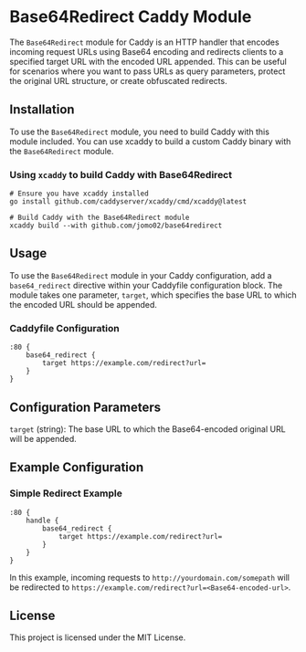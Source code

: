 
# Base64Redirect Caddy Module

The `Base64Redirect` module for Caddy is an HTTP handler that encodes incoming request URLs using Base64 encoding and redirects clients to a specified target URL with the encoded URL appended. This can be useful for scenarios where you want to pass URLs as query parameters, protect the original URL structure, or create obfuscated redirects.


## Installation
To use the `Base64Redirect` module, you need to build Caddy with this module included. You can use xcaddy to build a custom Caddy binary with the `Base64Redirect` module.

### Using `xcaddy` to build Caddy with Base64Redirect
```
# Ensure you have xcaddy installed
go install github.com/caddyserver/xcaddy/cmd/xcaddy@latest

# Build Caddy with the Base64Redirect module
xcaddy build --with github.com/jomo02/base64redirect
```

## Usage
To use the `Base64Redirect` module in your Caddy configuration, add a `base64_redirect` directive within your Caddyfile configuration block. The module takes one parameter, `target`, which specifies the base URL to which the encoded URL should be appended.

### Caddyfile Configuration

```
:80 {
    base64_redirect {
        target https://example.com/redirect?url=
    }
}
```

## Configuration Parameters
`target` (string): The base URL to which the Base64-encoded original URL will be appended.

## Example Configuration
### Simple Redirect Example
```
:80 {
    handle {
        base64_redirect {
            target https://example.com/redirect?url=
        }
    }
}
```
In this example, incoming requests to `http://yourdomain.com/somepath` will be redirected to `https://example.com/redirect?url=<Base64-encoded-url>`.

## License
This project is licensed under the MIT License.